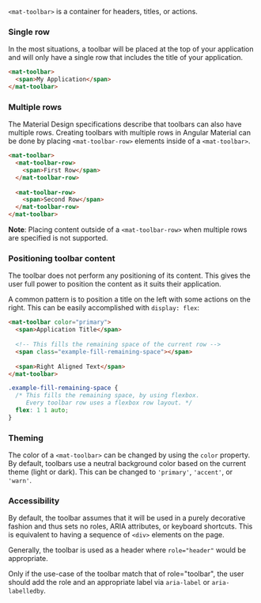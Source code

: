 `<mat-toolbar>` is a container for headers, titles, or actions.

<!-- example(toolbar-overview) -->

### Single row

In the most situations, a toolbar will be placed at the top of your application and will only 
have a single row that includes the title of your application.

```html
<mat-toolbar>
  <span>My Application</span>
</mat-toolbar>
```

### Multiple rows

The Material Design specifications describe that toolbars can also have multiple rows. Creating
toolbars with multiple rows in Angular Material can be done by placing `<mat-toolbar-row>` elements
inside of a `<mat-toolbar>`.

```html
<mat-toolbar>  
  <mat-toolbar-row>
    <span>First Row</span>
  </mat-toolbar-row>
  
  <mat-toolbar-row>
    <span>Second Row</span>
  </mat-toolbar-row>
</mat-toolbar>
```

**Note**: Placing content outside of a `<mat-toolbar-row>` when multiple rows are specified is not
supported.

### Positioning toolbar content
The toolbar does not perform any positioning of its content. This gives the user full power to 
position the content as it suits their application.

A common pattern is to position a title on the left with some actions on the right. This can be
easily accomplished with `display: flex`:
```html
<mat-toolbar color="primary">
  <span>Application Title</span>
  
  <!-- This fills the remaining space of the current row -->
  <span class="example-fill-remaining-space"></span>
  
  <span>Right Aligned Text</span>
</mat-toolbar>
```
```scss
.example-fill-remaining-space {
  /* This fills the remaining space, by using flexbox. 
     Every toolbar row uses a flexbox row layout. */
  flex: 1 1 auto;
}
```

### Theming
The color of a `<mat-toolbar>` can be changed by using the `color` property. By default, toolbars
use a neutral background color based on the current theme (light or dark). This can be changed to 
`'primary'`, `'accent'`, or `'warn'`.  

### Accessibility
By default, the toolbar assumes that it will be used in a purely decorative fashion and thus sets
no roles, ARIA attributes, or keyboard shortcuts. This is equivalent to having a sequence of `<div>`
elements on the page.

Generally, the toolbar is used as a header where `role="header"` would be appropriate.

Only if the use-case of the toolbar match that of role="toolbar", the user should add the role and
an appropriate label via `aria-label` or `aria-labelledby`.
